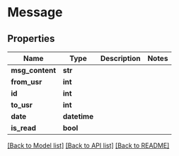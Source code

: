 # Message


## Properties
Name | Type | Description | Notes
------------ | ------------- | ------------- | -------------
**msg_content** | **str** |  | 
**from_usr** | **int** |  | 
**id** | **int** |  | 
**to_usr** | **int** |  | 
**date** | **datetime** |  | 
**is_read** | **bool** |  | 

[[Back to Model list]](../README.md#documentation-for-models) [[Back to API list]](../README.md#documentation-for-api-endpoints) [[Back to README]](../README.md)


